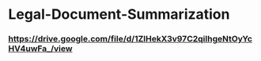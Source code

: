 # Legal-Document-Summarization

### https://drive.google.com/file/d/1ZlHekX3v97C2qilhgeNtOyYcHV4uwFa_/view

